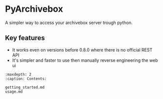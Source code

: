# PyArchivebox
A simpler way to access your archivebox server trough python.

## Key features
- It works even on versions before 0.8.0 where there is no official REST API
- It's simpler and faster to use then manually reverse engineering the web ui

```{toctree}
:maxdepth: 2
:caption: Contents:

getting_started.md
usage.md
```